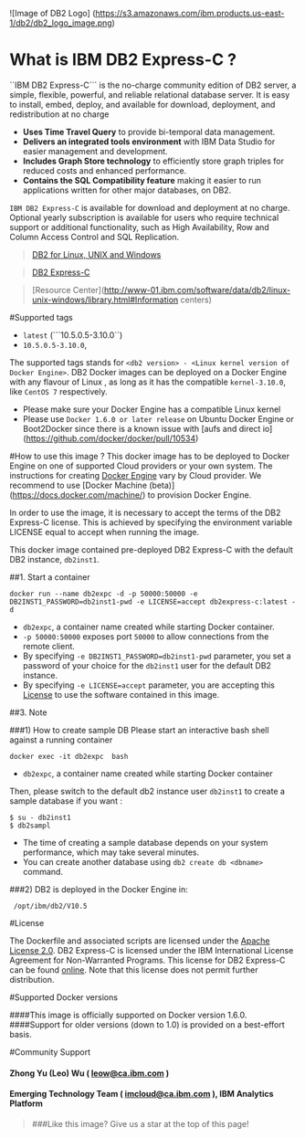 ![Image of DB2 Logo]
(https://s3.amazonaws.com/ibm.products.us-east-1/db2/db2_logo_image.png)

# What is  IBM DB2 Express-C  ?

``IBM DB2 Express-C```  is the no-charge community edition of DB2 server,  a simple, flexible, powerful, and reliable relational database server. It is easy to install, embed, deploy, and available for download, deployment, and redistribution at no charge

* __Uses Time Travel Query__ to provide bi-temporal data management.
* __Delivers an integrated tools environment__ with IBM Data Studio for easier management and development.
* __Includes Graph Store technology__ to efficiently store graph triples for reduced costs and enhanced performance.
* __Contains the SQL Compatibility feature__ making it easier to run applications written for other major databases, on DB2.

```IBM DB2 Express-C``` is available for download and deployment at no charge. Optional yearly subscription is available for users who require technical support or additional functionality, such as High Availability, Row and Column Access Control and SQL Replication.

>[DB2 for Linux, UNIX and Windows](http://www-01.ibm.com/software/data/db2/linux-unix-windows/index.html)

>[DB2 Express-C ](http://www-01.ibm.com/software/data/db2/express-c/index.html)

>[Resource Center](http://www-01.ibm.com/software/data/db2/linux-unix-windows/library.html#Information centers)

#Supported tags

*  ```latest``` (```10.5.0.5-3.10.0``)
*  ```10.5.0.5-3.10.0```,

The supported tags stands for ```<db2 version> - <Linux kernel version of Docker Engine>```.
DB2 Docker images can be deployed on a Docker Engine with any flavour of Linux , as long as it has the compatible ```kernel-3.10.0```, like ```CentOS 7``` respectively.

* Please make sure your Docker Engine has a compatible Linux kernel
* Please use ```Docker 1.6.0 or later release``` on Ubuntu Docker Engine or Boot2Docker since there is a known issue with [aufs and direct io] (https://github.com/docker/docker/pull/10534)

#How to use this image ?
This docker image has to be deployed to Docker Engine on one of supported Cloud providers or your own system. The instructions for creating [Docker Engine](https://www.docker.com/whatisdocker/) vary by Cloud provider. We recommend to use [Docker Machine (beta)] (https://docs.docker.com/machine/)  to provision Docker Engine.

In order to use the image, it is necessary to accept the terms of the DB2 Express-C license. This is achieved by specifying the environment variable LICENSE equal to accept when running the image.

This docker image contained pre-deployed DB2 Express-C with the default DB2 instance, ```db2inst1```.

##1. Start a container

```shell
docker run --name db2expc -d -p 50000:50000 -e DB2INST1_PASSWORD=db2inst1-pwd -e LICENSE=accept db2express-c:latest -d
```

* ```db2expc```, a container name created while starting Docker container.
* ```-p 50000:50000``` exposes port ```50000``` to allow connections from the remote client.
* By specifying ```-e DB2INST1_PASSWORD=db2inst1-pwd``` parameter, you set a password of your choice for the `db2inst1` user for the default DB2 instance.
* By specifying ```-e LICENSE=accept``` parameter, you are accepting this [License](http://www-03.ibm.com/software/sla/sladb.nsf/displaylis/5DF1EE126832D3F185257DAB0064BEFA?OpenDocument)  to use the software contained in this image.

##3. Note

###1) How to create sample DB
Please start an interactive bash shell against a running container

```shell
docker exec -it db2expc  bash
```

* ```db2expc```, a container name created while starting Docker container

Then, please switch to the default db2 instance user ```db2inst1``` to create a sample database if you want :

```shell
$ su - db2inst1
$ db2sampl
```

* The time of creating a sample database depends on your system performance, which may take several minutes.
* You can create another database using ```db2 create db <dbname>``` command.

###2) DB2 is deployed in the Docker Engine in:

```shell
 /opt/ibm/db2/V10.5
``` 

#License

The Dockerfile and associated scripts are licensed under the [Apache License 2.0](http://www.apache.org/licenses/LICENSE-2.0). DB2 Express-C is licensed under the IBM International License Agreement for Non-Warranted Programs. This license for DB2 Express-C can be found [online](http://www-03.ibm.com/software/sla/sladb.nsf/displaylis/5DF1EE126832D3F185257DAB0064BEFA?OpenDocument). Note that this license does not permit further distribution.

#Supported Docker versions

####This image is officially supported on Docker version 1.6.0.
####Support for older versions (down to 1.0) is provided on a best-effort basis.

#Community Support
#### Zhong Yu (Leo) Wu ( <leow@ca.ibm.com> )
#### Emerging Technology Team ( <imcloud@ca.ibm.com> ), IBM Analytics Platform

>###Like this image? Give us a star at the top of this page!   
